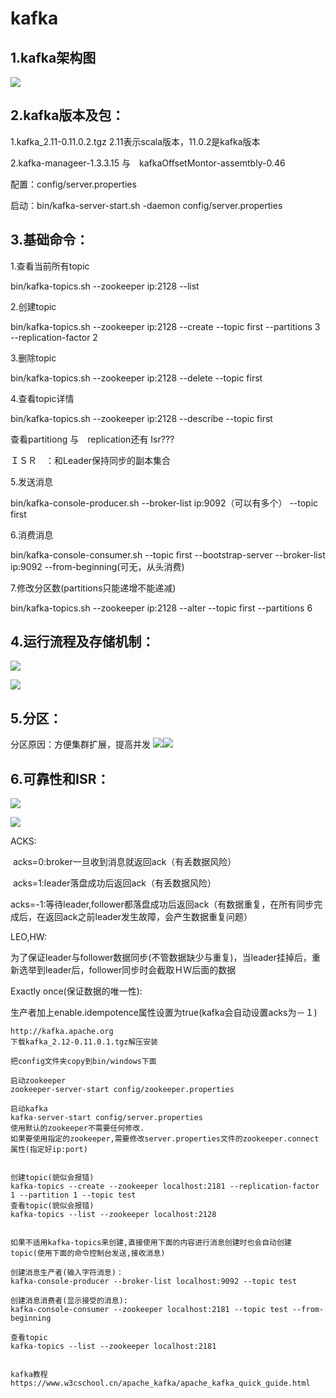 # kafka

## 1.kafka架构图

![](img/kafka-1.png)

## 2.kafka版本及包：

1.kafka_2.11-0.11.0.2.tgz	2.11表示scala版本，11.0.2是kafka版本

2.kafka-manageer-1.3.3.15 与　kafkaOffsetMontor-assemtbly-0.46

配置：config/server.properties

启动：bin/kafka-server-start.sh -daemon config/server.properties

## 3.基础命令：

1.查看当前所有topic

bin/kafka-topics.sh --zookeeper ip:2128 --list

2.创建topic

bin/kafka-topics.sh --zookeeper ip:2128 --create --topic first --partitions 3 --replication-factor 2

3.删除topic

bin/kafka-topics.sh --zookeeper ip:2128  --delete --topic first

4.查看topic详情

bin/kafka-topics.sh --zookeeper ip:2128 --describe --topic first

查看partitiong 与　replication还有 Isr???

ＩＳＲ　：和Leader保持同步的副本集合

5.发送消息

bin/kafka-console-producer.sh --broker-list ip:9092（可以有多个） --topic first

6.消费消息

bin/kafka-console-consumer.sh  --topic first --bootstrap-server  --broker-list ip:9092   --from-beginning(可无，从头消费)

7.修改分区数(partitions只能递增不能递减)

bin/kafka-topics.sh --zookeeper ip:2128 --alter --topic first --partitions 6

## 4.运行流程及存储机制：

![](img/kafka-2.png)

![](img/kafka-3.png)

## 5.分区：

分区原因：方便集群扩展，提高并发
![](img/kafka-2.png)![](img/kafka-4.png)

## 6.可靠性和ISR：

![](img/kafka-5.png)

![](img/kafka-6.png)

ACKS:

​			acks=0:broker一旦收到消息就返回ack（有丢数据风险）

​			acks=1:leader落盘成功后返回ack（有丢数据风险）

​			acks=-1:等待leader,follower都落盘成功后返回ack（有数据重复，在所有同步完成后，在返回ack之前leader发生故障，会产生数据重复问题）

LEO,HW:

​				为了保证leader与follower数据同步(不管数据缺少与重复)，当leader挂掉后，重新选举到leader后，follower同步时会截取ＨＷ后面的数据

Exactly once(保证数据的唯一性):

​			生产者加上enable.idempotence属性设置为true(kafka会自动设置acks为－１)



```
http://kafka.apache.org
下载kafka_2.12-0.11.0.1.tgz解压安装

把config文件夹copy到bin/windows下面

启动zookeeper
zookeeper-server-start config/zookeeper.properties

启动kafka
kafka-server-start config/server.properties
使用默认的zookeeper不需要任何修改.
如果要使用指定的zookeeper,需要修改server.properties文件的zookeeper.connect属性(指定好ip:port)


创建topic(貌似会报错)
kafka-topics --create --zookeeper localhost:2181 --replication-factor 1 --partition 1 --topic test
查看topic(貌似会报错)
kafka-topics --list --zookeeper localhost:2128


如果不适用kafka-topics来创建,直接使用下面的内容进行消息创建时也会自动创建topic(使用下面的命令控制台发送,接收消息)

创建消息生产者(输入字符消息)：
kafka-console-producer --broker-list localhost:9092 --topic test

创建消息消费者(显示接受的消息):
kafka-console-consumer --zookeeper localhost:2181 --topic test --from-beginning

查看topic
kafka-topics --list --zookeeper localhost:2181


kafka教程
https://www.w3cschool.cn/apache_kafka/apache_kafka_quick_guide.html
```

